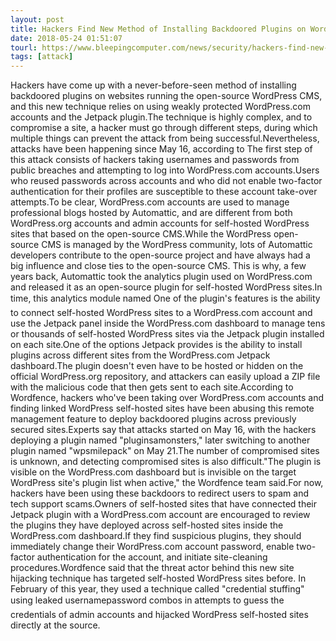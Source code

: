```yaml
---
layout: post
title: Hackers Find New Method of Installing Backdoored Plugins on WordPress Sites
date: 2018-05-24 01:51:07
tourl: https://www.bleepingcomputer.com/news/security/hackers-find-new-method-of-installing-backdoored-plugins-on-wordpress-sites/
tags: [attack]
---
```

Hackers have come up with a never-before-seen method of installing backdoored plugins on websites running the open-source WordPress CMS, and this new technique relies on using weakly protected WordPress.com accounts and the Jetpack plugin.The technique is highly complex, and to compromise a site, a hacker must go through different steps, during which multiple things can prevent the attack from being successful.Nevertheless, attacks have been happening since May 16, according to The first step of this attack consists of hackers taking usernames and passwords from public breaches and attempting to log into WordPress.com accounts.Users who reused passwords across accounts and who did not enable two-factor authentication for their profiles are susceptible to these account take-over attempts.To be clear, WordPress.com accounts are used to manage professional blogs hosted by Automattic, and are different from both WordPress.org accounts and admin accounts for self-hosted WordPress sites that based on the open-source CMS.While the WordPress open-source CMS is managed by the WordPress community, lots of Automattic developers contribute to the open-source project and have always had a big influence and close ties to the open-source CMS. This is why, a few years back, Automattic took the analytics plugin used on WordPress.com and released it as an open-source plugin for self-hosted WordPress sites.In time, this analytics module named One of the plugin's features is the ability to connect self-hosted WordPress sites to a WordPress.com account and use the Jetpack panel inside the WordPress.com dashboard to manage tens or thousands of self-hosted WordPress sites via the Jetpack plugin installed on each site.One of the options Jetpack provides is the ability to install plugins across different sites from the WordPress.com Jetpack dashboard.The plugin doesn't even have to be hosted or hidden on the official WordPress.org repository, and attackers can easily upload a ZIP file with the malicious code that then gets sent to each site.According to Wordfence, hackers who've been taking over WordPress.com accounts and finding linked WordPress self-hosted sites have been abusing this remote management feature to deploy backdoored plugins across previously secured sites.Experts say that attacks started on May 16, with the hackers deploying a plugin named "pluginsamonsters," later switching to another plugin named "wpsmilepack" on May 21.The number of compromised sites is unknown, and detecting compromised sites is also difficult."The plugin is visible on the WordPress.com dashboard but is invisible on the target WordPress site's plugin list when active," the Wordfence team said.For now, hackers have been using these backdoors to redirect users to spam and tech support scams.Owners of self-hosted sites that have connected their Jetpack plugin with a WordPress.com account are encouraged to review the plugins they have deployed across self-hosted sites inside the WordPress.com dashboard.If they find suspicious plugins, they should immediately change their WordPress.com account password, enable two-factor authentication for the account, and initiate site-cleaning procedures.Wordfence said that the threat actor behind this new site hijacking technique has targeted self-hosted WordPress sites before. In February of this year, they used a technique called "credential stuffing" using leaked usernamepassword combos in attempts to guess the credentials of admin accounts and hijacked WordPress self-hosted sites directly at the source.